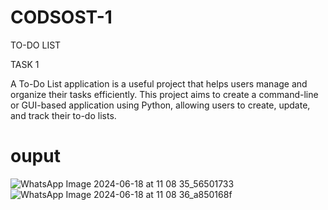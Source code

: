 # CODSOST-1
TO-DO LIST

TASK 1

A To-Do List application is a useful project that helps users manage and organize their tasks efficiently. This project aims to create a
command-line or GUI-based application using Python, allowing users to create, update, and track their to-do lists.

# ouput
![WhatsApp Image 2024-06-18 at 11 08 35_56501733](https://github.com/Kaif-g/CODSOST-1/assets/151158080/eb342936-f5d0-4c16-9487-ad33fa1306a3)
![WhatsApp Image 2024-06-18 at 11 08 36_a850168f](https://github.com/Kaif-g/CODSOST-1/assets/151158080/7eb9cedf-7f97-4200-85ac-e1ca11f8bc2c)

